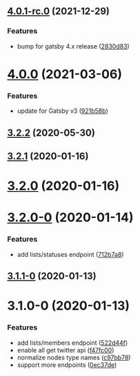 ## [4.0.1-rc.0](https://github.com/G100g/gatsby-source-twitter/compare/4.0.0...4.0.1-rc.0) (2021-12-29)


### Features

* bump for gatsby 4.x release ([2830d83](https://github.com/G100g/gatsby-source-twitter/commit/2830d83a09119ee05873bd5d07dc62af1d14cbb2))

# [4.0.0](https://github.com/G100g/gatsby-source-twitter/compare/3.2.2...4.0.0) (2021-03-06)


### Features

* update for Gatsby v3 ([921b58b](https://github.com/G100g/gatsby-source-twitter/commit/921b58bca6f0d18ee86eec1c1f499c0212d63f21))

## [3.2.2](https://github.com/G100g/gatsby-source-twitter/compare/3.2.1...3.2.2) (2020-05-30)

## [3.2.1](https://github.com/G100g/gatsby-source-twitter/compare/3.2.0...3.2.1) (2020-01-16)

# [3.2.0](https://github.com/G100g/gatsby-source-twitter/compare/3.2.0-0...3.2.0) (2020-01-16)

# [3.2.0-0](https://github.com/G100g/gatsby-source-twitter/compare/3.1.1-0...3.2.0-0) (2020-01-14)


### Features

* add lists/statuses endpoint ([712b7a8](https://github.com/G100g/gatsby-source-twitter/commit/712b7a88ac725fd1e4e3d4cc3ccb7388eefb9d13))

## [3.1.1-0](https://github.com/G100g/gatsby-source-twitter/compare/3.1.0-0...3.1.1-0) (2020-01-13)

# 3.1.0-0 (2020-01-13)


### Features

* add lists/members endpoint ([522d44f](https://github.com/G100g/gatsby-source-twitter/commit/522d44f185d340a11e56d23c0f1ae53098df88a1))
* enable all get twitter api ([f47fc00](https://github.com/G100g/gatsby-source-twitter/commit/f47fc00bb2bd40d033f91d7e5ab96bf18ddf3e0b))
* normalize nodes type names ([c97bb78](https://github.com/G100g/gatsby-source-twitter/commit/c97bb785f1a7e755e206d439de502e16e7613582))
* support more endpoints ([0ec37de](https://github.com/G100g/gatsby-source-twitter/commit/0ec37de8b0f718b31b8f3eb113b981a0243c7b3a))

